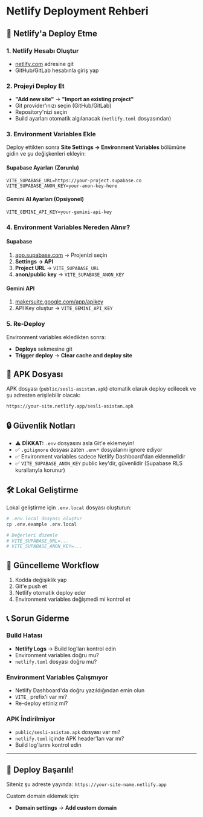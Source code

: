 # Netlify Deployment Rehberi

## 🚀 Netlify'a Deploy Etme

### 1. Netlify Hesabı Oluştur
- [netlify.com](https://netlify.com) adresine git
- GitHub/GitLab hesabınla giriş yap

### 2. Projeyi Deploy Et
- **"Add new site"** → **"Import an existing project"**
- Git provider'ınızı seçin (GitHub/GitLab)
- Repository'nizi seçin
- Build ayarları otomatik algılanacak (`netlify.toml` dosyasından)

### 3. Environment Variables Ekle

Deploy ettikten sonra **Site Settings → Environment Variables** bölümüne gidin ve şu değişkenleri ekleyin:

#### Supabase Ayarları (Zorunlu)
```
VITE_SUPABASE_URL=https://your-project.supabase.co
VITE_SUPABASE_ANON_KEY=your-anon-key-here
```

#### Gemini AI Ayarları (Opsiyonel)
```
VITE_GEMINI_API_KEY=your-gemini-api-key
```

### 4. Environment Variables Nereden Alınır?

#### Supabase
1. [app.supabase.com](https://app.supabase.com) → Projenizi seçin
2. **Settings → API**
3. **Project URL** → `VITE_SUPABASE_URL`
4. **anon/public key** → `VITE_SUPABASE_ANON_KEY`

#### Gemini API
1. [makersuite.google.com/app/apikey](https://makersuite.google.com/app/apikey)
2. API Key oluştur → `VITE_GEMINI_API_KEY`

### 5. Re-Deploy
Environment variables ekledikten sonra:
- **Deploys** sekmesine git
- **Trigger deploy** → **Clear cache and deploy site**

## 📱 APK Dosyası

APK dosyası (`public/sesli-asistan.apk`) otomatik olarak deploy edilecek ve şu adresten erişilebilir olacak:
```
https://your-site.netlify.app/sesli-asistan.apk
```

## 🔒 Güvenlik Notları

- ⚠️ **DİKKAT:** `.env` dosyasını asla Git'e eklemeyin!
- ✅ `.gitignore` dosyası zaten `.env*` dosyalarını ignore ediyor
- ✅ Environment variables sadece Netlify Dashboard'dan eklenmelidir
- ✅ `VITE_SUPABASE_ANON_KEY` public key'dir, güvenlidir (Supabase RLS kurallarıyla korunur)

## 🛠️ Lokal Geliştirme

Lokal geliştirme için `.env.local` dosyası oluşturun:

```bash
# .env.local dosyası oluştur
cp .env.example .env.local

# Değerleri düzenle
# VITE_SUPABASE_URL=...
# VITE_SUPABASE_ANON_KEY=...
```

## 🔄 Güncelleme Workflow

1. Kodda değişiklik yap
2. Git'e push et
3. Netlify otomatik deploy eder
4. Environment variables değişmedi mi kontrol et

## 📞 Sorun Giderme

### Build Hatası
- **Netlify Logs** → Build log'ları kontrol edin
- Environment variables doğru mu?
- `netlify.toml` dosyası doğru mu?

### Environment Variables Çalışmıyor
- Netlify Dashboard'da doğru yazıldığından emin olun
- `VITE_` prefix'i var mı?
- Re-deploy ettiniz mi?

### APK İndirilmiyor
- `public/sesli-asistan.apk` dosyası var mı?
- `netlify.toml` içinde APK header'ları var mı?
- Build log'larını kontrol edin

---

## 🎉 Deploy Başarılı!

Siteniz şu adreste yayında: `https://your-site-name.netlify.app`

Custom domain eklemek için:
- **Domain settings** → **Add custom domain**
